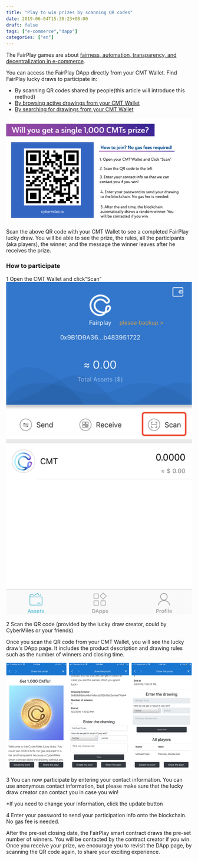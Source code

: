 ```yaml
---
title: "Play to win prizes by scanning QR codes"
date: 2019-06-04T15:30:23+08:00
draft: false
tags: ["e-commerce","dapp"] 
categories: ["en"] 
---
```


The FairPlay games are about [fairness, automation, transparency, and decentralization in e-commerce](https://blog.cybermiles.io/post/20190604-fairplay-en/).

You can access the FairPlay DApp directly from your CMT Wallet. Find FairPlay lucky draws to participate in:

* By scanning QR codes shared by people(this article will introduce this method)
* [By browsing active drawings from your CMT Wallet ](https://blog.cybermiles.io/post/20190604-fairplay2-player-en/)
* [By searching for drawings from your CMT Wallet](https://blog.cybermiles.io/post/20190604-fairplay2-player-en/)

![](/images/20190502-fairplay-01.png)

Scan the above QR code with your CMT Wallet to see a completed FairPlay lucky draw. You will be able to see the prize, the rules, all the participants (aka players), the winner, and the message the winner leaves after he receives the prize. 

### How to participate

1 Open the CMT Wallet and click”Scan”
![](/images/20190515-fairplay-user-manual-01.png)

2 Scan the QR code (provided by the lucky draw creator, could by CyberMiles or your friends)

Once you scan the QR code from your CMT Wallet, you will see the lucky draw's DApp page. It includes the product description and drawing rules such as the number of winners and closing time.

![](/images/20190502-fairplay-02.png)

3 You can now participate by entering your contact information. You can use anonymous contact information, but please make sure that the lucky draw creator can contact you in case you win!

*If you need to change your information, click the update button

4 Enter your password to send your participation info onto the blockchain. No gas fee is needed.

After the pre-set closing date, the FairPlay smart contract draws the pre-set number of winners. You will be contacted by the contract creator if you win. Once you receive your prize, we encourage you to revisit the DApp page, by scanning the QR code again, to share your exciting experience.

